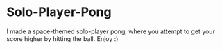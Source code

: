 # Solo-Player-Pong
I made a space-themed solo-player pong, where you attempt to get your score higher by hitting the ball. Enjoy :)
